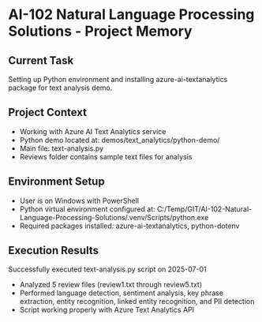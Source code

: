 # AI-102 Natural Language Processing Solutions - Project Memory

## Current Task
Setting up Python environment and installing azure-ai-textanalytics package for text analysis demo.

## Project Context
- Working with Azure AI Text Analytics service
- Python demo located at: demos/text_analytics/python-demo/
- Main file: text-analysis.py
- Reviews folder contains sample text files for analysis

## Environment Setup
- User is on Windows with PowerShell
- Python virtual environment configured at: C:/Temp/GIT/AI-102-Natural-Language-Processing-Solutions/.venv/Scripts/python.exe
- Required packages installed: azure-ai-textanalytics, python-dotenv

## Execution Results
Successfully executed text-analysis.py script on 2025-07-01
- Analyzed 5 review files (review1.txt through review5.txt)
- Performed language detection, sentiment analysis, key phrase extraction, entity recognition, linked entity recognition, and PII detection
- Script working properly with Azure Text Analytics API
